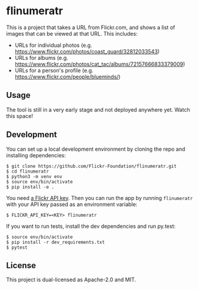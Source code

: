 # flinumeratr

This is a project that takes a URL from Flickr.com, and shows a list of images that can be viewed at that URL.
This includes:

*   URLs for individual photos (e.g. <https://www.flickr.com/photos/coast_guard/32812033543>)
*   URLs for albums (e.g. <https://www.flickr.com/photos/cat_tac/albums/72157666833379009>)
*   URLs for a person's profile (e.g. <https://www.flickr.com/people/blueminds/>)

## Usage

The tool is still in a very early stage and not deployed anywhere yet.
Watch this space!

## Development

You can set up a local development environment by cloning the repo and installing dependencies:

```console
$ git clone https://github.com/Flickr-Foundation/flinumeratr.git
$ cd flinumeratr
$ python3 -m venv env
$ source env/bin/activate
$ pip install -e .
```

You need [a Flickr API key][key].
Then you can run the app by running `flinumeratr` with your API key passed as an environment variable:

```console
$ FLICKR_API_KEY=<KEY> flinumeratr
```

If you want to run tests, install the dev dependencies and run py.test:

```console
$ source env/bin/activate
$ pip install -r dev_requirements.txt
$ pytest
```

[key]: https://www.flickr.com/services/api/misc.api_keys.html

## License

This project is dual-licensed as Apache-2.0 and MIT.
